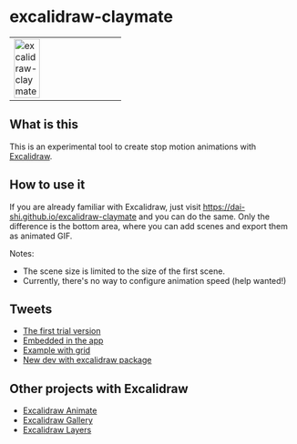 # excalidraw-claymate

<table><tr><td>
<img alt="excalidraw-claymate" src="https://user-images.githubusercontent.com/490574/84717128-eedfbf80-afaf-11ea-82e4-d4c601136b9a.gif" width="50%" />
</td></tr></table>

## What is this

This is an experimental tool to create stop motion animations with
[Excalidraw](https://excalidraw.com).

## How to use it

If you are already familiar with Excalidraw,
just visit <https://dai-shi.github.io/excalidraw-claymate>
and you can do the same.
Only the difference is the bottom area, where you can
add scenes and export them as animated GIF.

Notes:

- The scene size is limited to the size of the first scene.
- Currently, there's no way to configure animation speed (help wanted!)

## Tweets

- [The first trial version](https://twitter.com/dai_shi/status/1267491837897367553)
- [Embedded in the app](https://twitter.com/dai_shi/status/1268221326822535168)
- [Example with grid](https://twitter.com/dai_shi/status/1275941775878713344)
- [New dev with excalidraw package](https://twitter.com/dai_shi/status/1338500086343430146)

## Other projects with Excalidraw

- [Excalidraw Animate](https://github.com/dai-shi/excalidraw-animate)
- [Excalidraw Gallery](https://github.com/dai-shi/excalidraw-gallery)
- [Excalidraw Layers](https://github.com/dai-shi/excalidraw-layers)
